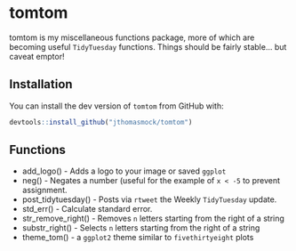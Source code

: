 # tomtom

tomtom is my miscellaneous functions package, more of which are becoming useful `TidyTuesday` functions. Things should be fairly stable... but caveat emptor!


## Installation

You can install the dev version of `tomtom` from GitHub with:

``` r
devtools::install_github("jthomasmock/tomtom")
```

## Functions

* add_logo() - Adds a logo to your image or saved `ggplot`  
* neg() - Negates a number (useful for the example of `x < -5` to prevent assignment.  
* post_tidytuesday() - Posts via `rtweet` the Weekly `TidyTuesday` update.  
* std_err() - Calculate standard error.  
* str_remove_right() - Removes `n` letters starting from the right of a string  
* substr_right() - Selects `n` letters starting from the right of a string  
* theme_tom() - a `ggplot2` theme similar to `fivethirtyeight` plots  

